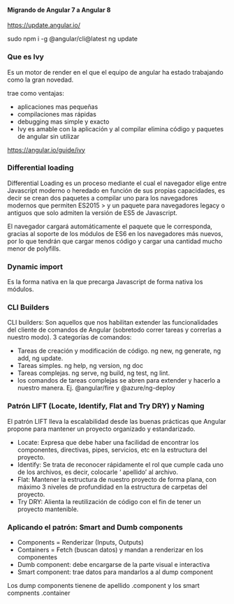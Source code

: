 #### Migrando de Angular 7 a Angular 8

https://update.angular.io/


sudo npm i -g @angular/cli@latest
ng update


### Que es Ivy

Es un motor de render en el que el equipo de angular ha estado trabajando como la gran novedad.

trae como ventajas:

* aplicaciones mas pequeñas
* compilaciones mas rápidas
* debugging mas simple y exacto
* Ivy es amable con la aplicación y al compilar elimina código y paquetes de angular sin utilizar

https://angular.io/guide/ivy


### Differential loading

Differential Loading es un proceso mediante el cual el navegador elige entre Javascript moderno o heredado en función de sus propias capacidades, es decir se crean dos paquetes a compilar uno para los navegadores modernos que permiten ES2015 > y un paquete para navegadores legacy o antiguos que solo admiten la versión de ES5 de Javascript.

El navegador cargará automáticamente el paquete que le corresponda, gracias al soporte de los módulos de ES6 en los navegadores más nuevos, por lo que tendrán que cargar menos código y cargar una cantidad mucho menor de polyfills.


### Dynamic import

Es la forma nativa en la que precarga Javascript de forma nativa los módulos.

### CLI Builders


CLI builders: Son aquellos que nos habilitan extender las funcionalidades del cliente de comandos de Angular (sobretodo correr tareas y correrlas a nuestro modo).
3 categorías de comandos:

* Tareas de creación y modificación de código. ng new, ng generate, ng add, ng update.
* Tareas simples. ng help, ng version, ng doc
* Tareas complejas. ng serve, ng build, ng test, ng lint.
* los comandos de tareas complejas se abren para extender y hacerlo a nuestro manera. Ej. @angular/fire y @azure/ng-deploy


### Patrón LIFT (Locate, Identify, Flat and Try DRY) y Naming

El patrón LIFT lleva la escalabilidad desde las buenas prácticas que Angular propone para mantener un proyecto organizado y estandarizado.

* Locate: Expresa que debe haber una facilidad de encontrar los componentes, directivas, pipes, servicios, etc en la estructura del proyecto.
* Identify: Se trata de reconocer rápidamente el rol que cumple cada uno de los archivos, es decir, colocarle ‘ apellido’ al archivo.
* Flat: Mantener la estructura de nuestro proyecto de forma plana, con máximo 3 niveles de profundidad en la estructura de carpetas del proyecto.
* Try DRY: Alienta la reutilización de código con el fin de tener un proyecto mantenible.

### Aplicando el patrón: Smart and Dumb components

* Components = Renderizar (Inputs, Outputs)
* Containers = Fetch (buscan datos) y mandan a renderizar en los componentes
* Dumb component: debe encargarse de la parte visual e interactiva
* Smart component: trae datos para mandarlos a al dump component

Los dump components tienene de apellido .component y los smart compnents .container